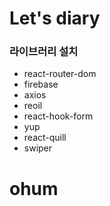 # Let's diary

### 라이브러리 설치

- react-router-dom
- firebase
- axios
- reoil
- react-hook-form
- yup
- react-quill
- swiper
# ohum
